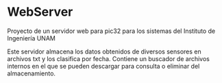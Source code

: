 # WebServer
Proyecto de un servidor web para pic32 para los sistemas del Instituto de Ingeniería UNAM

Este servidor almacena los datos obtenidos de diversos sensores en archivos txt y los clasifica por fecha.
Contiene un buscador de archivos internos en el que se pueden descargar para consulta o eliminar del almacenamiento.
